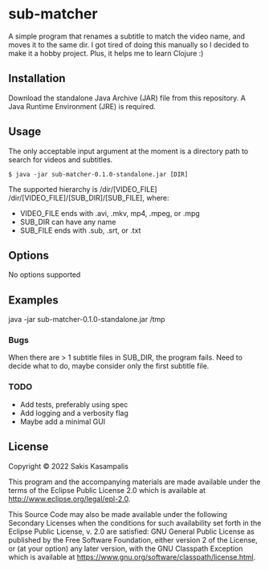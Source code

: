# sub-matcher

A simple program that renames a subtitle to match the video name, and moves it to the same dir. I got tired
of doing this manually so I decided to make it a hobby project. Plus, it helps me to learn Clojure :)

## Installation

Download the standalone Java Archive (JAR) file from this repository. A Java Runtime Environment (JRE) is
required.

## Usage

The only acceptable input argument at the moment is a directory path to search for videos and subtitles.

    $ java -jar sub-matcher-0.1.0-standalone.jar [DIR]

The supported hierarchy is /dir/[VIDEO_FILE] /dir/[VIDEO_FILE]/[SUB_DIR]/[SUB_FILE], where:
* VIDEO_FILE ends with .avi, .mkv, mp4, .mpeg, or .mpg
* SUB_DIR can have any name
* SUB_FILE ends with .sub, .srt, or .txt

## Options

No options supported

## Examples

java -jar sub-matcher-0.1.0-standalone.jar /tmp

### Bugs

When there are > 1 subtitle files in SUB_DIR, the program fails. Need to decide what to do, maybe consider only
the first subtitle file.

### TODO

* Add tests, preferably using spec
* Add logging and a verbosity flag
* Maybe add a minimal GUI

## License

Copyright © 2022 Sakis Kasampalis

This program and the accompanying materials are made available under the
terms of the Eclipse Public License 2.0 which is available at
http://www.eclipse.org/legal/epl-2.0.

This Source Code may also be made available under the following Secondary
Licenses when the conditions for such availability set forth in the Eclipse
Public License, v. 2.0 are satisfied: GNU General Public License as published by
the Free Software Foundation, either version 2 of the License, or (at your
option) any later version, with the GNU Classpath Exception which is available
at https://www.gnu.org/software/classpath/license.html.
